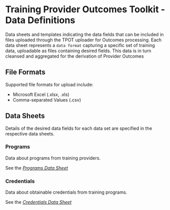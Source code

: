 # Training Provider Outcomes Toolkit - Data Definitions
Data sheets and templates indicating the data fields that can be included in files uploaded through the TPOT uploader for Outcomes processing. Each data sheet represents a `data format` capturing a specific set of training data, uploadable as files containing desired fields. This data is in turn cleansed and aggregated for the derivation of Provider Outcomes

## File Formats
Supported file formats for upload include:
* Microsoft Excel (.xlsx, .xls)
* Comma-separated Values (.csv)

## Data Sheets
Details of the desired data fields for each data set are specified in the respective data sheets.

### Programs
Data about programs from training providers.

See the [*Programs Data Sheet*](https://github.com/workforce-data-initiative/tpot-data-definitions/blob/master/datasheets/PROGRAMS.md)

### Credentials
Data about obtainable credentials from training programs.

See the [*Credentials Data Sheet*](https://github.com/workforce-data-initiative/tpot-data-definitions/blob/master/datasheets/CREDENTIALS.md)

<!-- ### Providers -->

<!-- ### Participants -->

<!-- ### Wages -->

